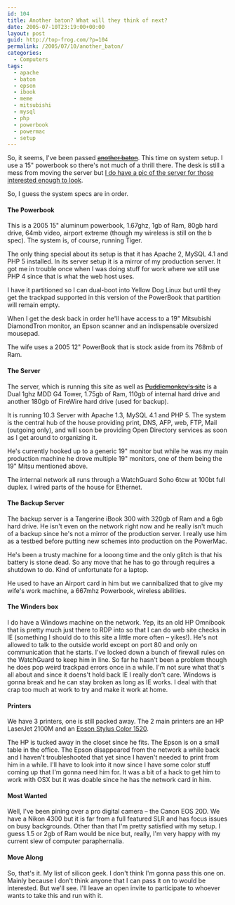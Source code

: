 ```yaml
---
id: 104
title: Another baton? What will they think of next?
date: 2005-07-10T23:19:00+00:00
layout: post
guid: http://top-frog.com/?p=104
permalink: /2005/07/10/another_baton/
categories:
  - Computers
tags:
  - apache
  - baton
  - epson
  - ibook
  - meme
  - mitsubishi
  - mysql
  - php
  - powerbook
  - powermac
  - setup
---
```

So, it seems, I've been passed ~~[another baton](http://milkcarton.protonage.net/)~~. This time on system setup. I use a 15" powerbook so there's not much of a thrill there. The desk is still a mess from moving the server but [I do have a pic of the server for those interested enough to look](/assets/articles/server.jpg).

So, I guess the system specs are in order.

#### The Powerbook

This is a 2005 15" aluminum powerbook, 1.67ghz, 1gb of Ram, 80gb hard drive, 64mb video, airport extreme (though my wireless is still on the b spec). The system is, of course, running Tiger.

The only thing special about its setup is that it has Apache 2, MySQL 4.1 and PHP 5 installed. In its server setup it is a mirror of my production server. It got me in trouble once when I was doing stuff for work where we still use PHP 4 since that is what the web host uses.

I have it partitioned so I can dual-boot into Yellow Dog Linux but until they get the trackpad supported in this version of the PowerBook that partition will remain empty.

When I get the desk back in order he'll have access to a 19" Mitsubishi DiamondTron monitor, an Epson scanner and an indispensable oversized mousepad.

The wife uses a 2005 12" PowerBook that is stock aside from its 768mb of Ram.

#### The Server

The server, which is running this site as well as ~~[Puddlemonkey's site](http://puddlemonkey.com)~~ is a Dual 1ghz MDD G4 Tower, 1.75gb of Ram, 110gb of internal hard drive and another 180gb of FireWire hard drive (used for backup).

It is running 10.3 Server with Apache 1.3, MySQL 4.1 and PHP 5. The system is the central hub of the house providing print, DNS, AFP, web, FTP, Mail (outgoing only), and will soon be providing Open Directory services as soon as I get around to organizing it.

He's currently hooked up to a generic 19" monitor but while he was my main production machine he drove multiple 19" monitors, one of them being the 19" Mitsu mentioned above.

The internal network all runs through a WatchGuard Soho 6tcw at 100bt full duplex. I wired parts of the house for Ethernet.

#### The Backup Server

The backup server is a Tangerine iBook 300 with 320gb of Ram and a 6gb hard drive. He isn't even on the network right now and he really isn't much of a backup since he's not a mirror of the production server. I really use him as a testbed before putting new schemes into production on the PowerMac.

He's been a trusty machine for a looong time and the only glitch is that his battery is stone dead. So any move that he has to go through requires a shutdown to do. Kind of unfortunate for a laptop. 

He used to have an Airport card in him but we cannibalized that to give my wife's work machine, a 667mhz Powerbook, wireless abilities.

#### The Winders box

I do have a Windows machine on the network. Yep, its an old HP Omnibook that is pretty much just there to RDP into so that I can do web site checks in IE (something I should do to this site a little more often – yikes!). He's not allowed to talk to the outside world except on port 80 and only on communication that he starts. I've locked down a bunch of firewall rules on the WatchGuard to keep him in line. So far he hasn't been a problem though he does pop weird trackpad errors once in a while. I'm not sure what that's all about and since it doens't hold back IE I really don't care. Windows is gonna break and he can stay broken as long as IE works. I deal with that crap too much at work to try and make it work at home.

#### Printers

We have 3 printers, one is still packed away. The 2 main printers are an HP LaserJet 2100M and an [Epson Stylus Color 1520](/2004/11/21/thats_why_i_keep_doing_it).

The HP is tucked away in the closet since he fits. The Epson is on a small table in the office. The Epson disappeared from the network a while back and I haven't troubleshooted that yet since I haven't needed to print from him in a while. I'll have to look into it now since I have some color stuff coming up that I'm gonna need him for. It was a bit of a hack to get him to work with OSX but it was doable since he has the network card in him.

#### Most Wanted

Well, I've been pining over a pro digital camera – the Canon EOS 20D. We have a Nikon 4300 but it is far from a full featured SLR and has focus issues on busy backgrounds. Other than that I'm pretty satisfied with my setup. I guess 1.5 or 2gb of Ram would be nice but, really, I'm very happy with my current slew of computer paraphernalia.

#### Move Along

So, that's it. My list of silicon geek. I don't think I'm gonna pass this one on. Mainly because I don't think anyone that I can pass it on to would be interested. But we'll see. I'll leave an open invite to participate to whoever wants to take this and run with it.